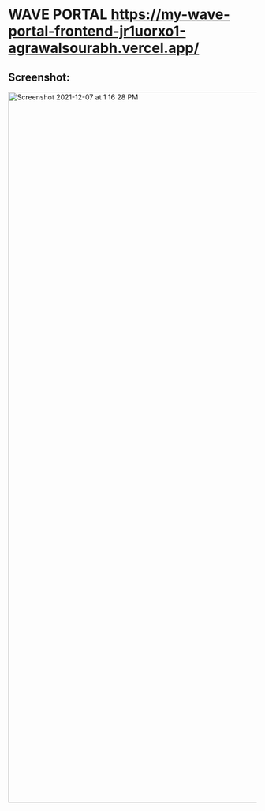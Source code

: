 # WAVE PORTAL <https://my-wave-portal-frontend-jr1uorxo1-agrawalsourabh.vercel.app/>

## Screenshot:
<img width="1440" alt="Screenshot 2021-12-07 at 1 16 28 PM" src="https://user-images.githubusercontent.com/8282374/144987987-e8e5306b-4b87-4fae-9605-a6ebf08861af.png">




